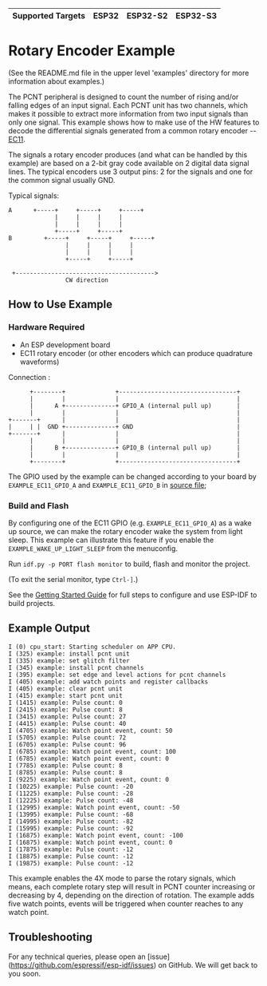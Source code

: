 | Supported Targets | ESP32 | ESP32-S2 | ESP32-S3 |
| ----------------- | ----- | -------- | -------- |

# Rotary Encoder Example

(See the README.md file in the upper level 'examples' directory for more information about examples.)

The PCNT peripheral is designed to count the number of rising and/or falling edges of an input signal. Each PCNT unit has two channels, which makes it possible to extract more information from two input signals than only one signal.
This example shows how to make use of the HW features to decode the differential signals generated from a common rotary encoder -- [EC11](https://tech.alpsalpine.com/prod/e/html/encoder/incremental/ec11/ec11_list.html).

The signals a rotary encoder produces (and what can be handled by this example) are based on a 2-bit gray code available on 2 digital data signal lines. The typical encoders use 3 output pins: 2 for the signals and one for the common signal usually GND.

Typical signals:

```
A      +-----+     +-----+     +-----+
             |     |     |     |
             |     |     |     |
             +-----+     +-----+
B         +-----+     +-----+     +-----+
                |     |     |     |
                |     |     |     |
                +-----+     +-----+

 +--------------------------------------->
                CW direction
```

## How to Use Example

### Hardware Required

* An ESP development board
* EC11 rotary encoder (or other encoders which can produce quadrature waveforms)

Connection :

```
      +--------+              +---------------------------------+
      |        |              |                                 |
      |      A +--------------+ GPIO_A (internal pull up)       |
      |        |              |                                 |
+-------+      |              |                                 |
|     | |  GND +--------------+ GND                             |
+-------+      |              |                                 |
      |        |              |                                 |
      |      B +--------------+ GPIO_B (internal pull up)       |
      |        |              |                                 |
      +--------+              +---------------------------------+
```

The GPIO used by the example can be changed according to your board by `EXAMPLE_EC11_GPIO_A` and `EXAMPLE_EC11_GPIO_B` in [source file](main/rotary_encoder_example_main.c);

### Build and Flash

By configuring one of the EC11 GPIO (e.g. `EXAMPLE_EC11_GPIO_A`) as a wake up source, we can make the rotary encoder wake the system from light sleep. This example can illustrate this feature if you enable the `EXAMPLE_WAKE_UP_LIGHT_SLEEP` from the menuconfig.

Run `idf.py -p PORT flash monitor` to build, flash and monitor the project.

(To exit the serial monitor, type ``Ctrl-]``.)

See the [Getting Started Guide](https://docs.espressif.com/projects/esp-idf/en/latest/get-started/index.html) for full steps to configure and use ESP-IDF to build projects.

## Example Output

```
I (0) cpu_start: Starting scheduler on APP CPU.
I (325) example: install pcnt unit
I (335) example: set glitch filter
I (345) example: install pcnt channels
I (395) example: set edge and level actions for pcnt channels
I (405) example: add watch points and register callbacks
I (405) example: clear pcnt unit
I (415) example: start pcnt unit
I (1415) example: Pulse count: 0
I (2415) example: Pulse count: 8
I (3415) example: Pulse count: 27
I (4415) example: Pulse count: 40
I (4705) example: Watch point event, count: 50
I (5705) example: Pulse count: 72
I (6705) example: Pulse count: 96
I (6785) example: Watch point event, count: 100
I (6785) example: Watch point event, count: 0
I (7785) example: Pulse count: 8
I (8785) example: Pulse count: 8
I (9225) example: Watch point event, count: 0
I (10225) example: Pulse count: -20
I (11225) example: Pulse count: -28
I (12225) example: Pulse count: -48
I (12995) example: Watch point event, count: -50
I (13995) example: Pulse count: -68
I (14995) example: Pulse count: -82
I (15995) example: Pulse count: -92
I (16875) example: Watch point event, count: -100
I (16875) example: Watch point event, count: 0
I (17875) example: Pulse count: -12
I (18875) example: Pulse count: -12
I (19875) example: Pulse count: -12
```

This example enables the 4X mode to parse the rotary signals, which means, each complete rotary step will result in PCNT counter increasing or decreasing by 4, depending on the direction of rotation.
The example adds five watch points, events will be triggered when counter reaches to any watch point.

## Troubleshooting

For any technical queries, please open an [issue] (https://github.com/espressif/esp-idf/issues) on GitHub. We will get back to you soon.
